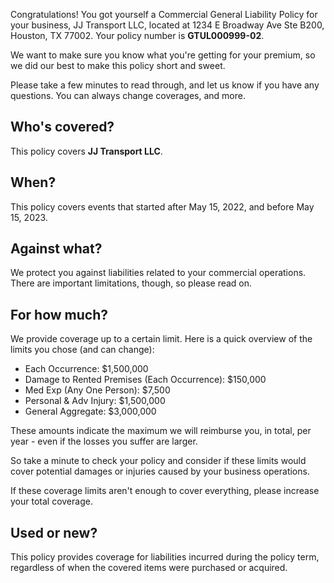 Congratulations! You got yourself a Commercial General Liability Policy for your business, JJ Transport LLC, located at 1234 E Broadway Ave Ste B200, Houston, TX 77002. Your policy number is **GTUL000999-02**.

We want to make sure you know what you're getting for your premium, so we did our best to make this policy short and sweet.

Please take a few minutes to read through, and let us know if you have any questions. You can always change coverages, and more.

## Who's covered?
This policy covers **JJ Transport LLC**.

## When?
This policy covers events that started after May 15, 2022, and before May 15, 2023.

## Against what?
We protect you against liabilities related to your commercial operations. There are important limitations, though, so please read on.

## For how much?
We provide coverage up to a certain limit. Here is a quick overview of the limits you chose (and can change):

- Each Occurrence: $1,500,000
- Damage to Rented Premises (Each Occurrence): $150,000
- Med Exp (Any One Person): $7,500
- Personal & Adv Injury: $1,500,000
- General Aggregate: $3,000,000

These amounts indicate the maximum we will reimburse you, in total, per year - even if the losses you suffer are larger.

So take a minute to check your policy and consider if these limits would cover potential damages or injuries caused by your business operations.

If these coverage limits aren't enough to cover everything, please increase your total coverage.

## Used or new?
This policy provides coverage for liabilities incurred during the policy term, regardless of when the covered items were purchased or acquired.